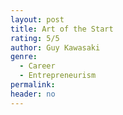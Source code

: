 ```yaml
---
layout: post
title: Art of the Start
rating: 5/5
author: Guy Kawasaki
genre:
  - Career
  - Entrepreneurism
permalink:
header: no
---
```

